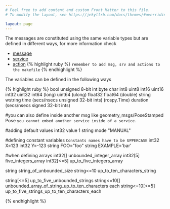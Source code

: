 ```yaml
---
# Feel free to add content and custom Front Matter to this file.
# To modify the layout, see https://jekyllrb.com/docs/themes/#overriding-theme-defaults

layout: page
---
```

The messages are constituted using the same variable types but are defined in different ways, for more information check
- [message](./msg/Example.html)
- [service](./srv/Example.html)
- [action](./action/Example.html)
{% highlight ruby %}
`remember to add msg, srv and actions to the makefile`
{% endhighlight %}

The variables can be defined in the following ways

{% highlight ruby %}
bool unsigned 8-bit int
byte
char
int8
uint8
int16
uint16
int32
uint32
int64 (long)
uint64 (ulong)
float32
float64 (double)
string
wstring
time (secs/nsecs unsigned 32-bit ints) (rospy.Time)
duration (secs/nsecs signed 32-bit ints)

#you can also define inside another msg like
geometry_msgs/PoseStamped Pose
`you cannot embed another service inside of a service.`

#adding default values
int32 value 1
string mode "MANUAL"

#defining constant variables
`Constants names have to be UPPERCASE`
int32 X=123
int32 Y=-123
string FOO="foo"
string EXAMPLE='bar'

#when defining arrays
int32[] unbounded_integer_array
int32[5] five_integers_array
int32[<=5] up_to_five_integers_array

string string_of_unbounded_size
string<=10 up_to_ten_characters_string

string[<=5] up_to_five_unbounded_strings
string<=10[] unbounded_array_of_string_up_to_ten_characters each
string<=10[<=5] up_to_five_strings_up_to_ten_characters_each

{% endhighlight %}

